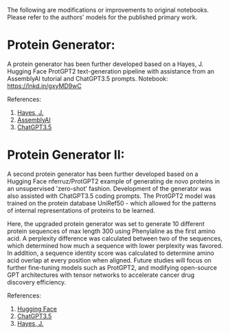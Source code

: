 The following are modifications or improvements to original notebooks. Please refer to the authors' models for the published primary work.

# Protein Generator:
A protein generator has been further developed based on a Hayes, J. Hugging Face ProtGPT2 text-generation pipeline with assistance from an AssemblyAI tutorial and ChatGPT3.5 prompts. Notebook: https://lnkd.in/gxyMD9wC

References:
1) [Hayes, J.](https://medium.com/labs-notebook/large-language-models-for-drug-discovery-7ddfc005e0bb) 
2) [AssemblyAI](https://www.youtube.com/watch?v=QEaBAZQCtwE&t=4s) 
3) [ChatGPT3.5](https://chat.openai.com/)

# Protein Generator II:
A second protein generator has been further developed based on a Hugging Face nferruz/ProtGPT2 example of generating de novo proteins in an unsupervised 'zero-shot' fashion. Development of the generator was also assisted with ChatGPT3.5 coding prompts. The ProtGPT2 model was trained on the protein database UniRef50 - which allowed for the patterns of internal representations of proteins to be learned. 

Here, the upgraded protein generator was set to generate 10 different protein sequences of max length 300 using Phenylaline as the first amino acid. A perplexity difference was calculated between two of the sequences, which determined how much a sequence with lower perplexity was favored. In addition, a sequence identity score was calculated to determine amino acid overlap at every position when aligned. Future studies will focus on further fine-tuning models such as ProtGPT2, and modifying open-source GPT architectures with tensor networks to accelerate cancer drug discovery efficiency.  

References:
1) [Hugging Face](https://huggingface.co/nferruz/ProtGPT2) 
2) [ChatGPT3.5](https://chat.openai.com/)
3) [Hayes, J.](https://medium.com/labs-notebook/large-language-models-for-drug-discovery-7ddfc005e0bb)
